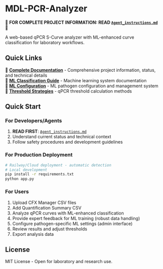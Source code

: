 # MDL-PCR-Analyzer

🚨 **FOR COMPLETE PROJECT INFORMATION: READ [`Agent_instructions.md`](./Agent_instructions.md)** 🚨

A web-based qPCR S-Curve analyzer with ML-enhanced curve classification for laboratory workflows.

## Quick Links

📖 **[Complete Documentation](./Agent_instructions.md)** - Comprehensive project information, status, and technical details  
🤖 **[ML Classification Guide](./ML_CURVE_CLASSIFICATION_DOCUMENTATION.md)** - Machine learning system documentation  
🔧 **[ML Configuration](./ML_CONFIG_README.md)** - ML pathogen configuration and management system  
🎯 **[Threshold Strategies](./THRESHOLD_STRATEGIES.md)** - qPCR threshold calculation methods  

## Quick Start

### For Developers/Agents
1. **READ FIRST**: [`Agent_instructions.md`](./Agent_instructions.md)
2. Understand current status and technical context
3. Follow safety procedures and development guidelines

### For Production Deployment
```bash
# Railway/Cloud deployment - automatic detection
# Local development
pip install -r requirements.txt
python app.py
```

### For Users
1. Upload CFX Manager CSV files
2. Add Quantification Summary CSV
3. Analyze qPCR curves with ML-enhanced classification
4. Provide expert feedback for ML training (robust data handling)
5. Configure pathogen-specific ML settings (admin interface)
6. Review results and adjust thresholds
7. Export analysis data

## License
MIT License - Open for laboratory and research use.
